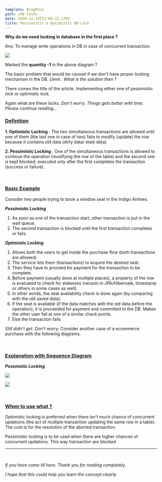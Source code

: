 ```yaml
---
template: BlogPost
path: /db-locks
date: 2020-12-18T21:08:22.179Z
title: Pessimistic & Optimistic DB Lock
---
```

**Why do we need locking in database in the first place ?**

Ans: To manage write operations in DB in case of concurrent transaction.

![](/assets/1.jpg)

Marked the **quantity -1** in the above diagram ?

The basic problem that would be caused if we don't have proper locking mechanism in the DB. *Umm.. What is the solution then ?*

There comes the title of the article. Implementing either one of pessimistic lock or optimistic lock.

Again what are these locks. *Don't worry. Things gets better with time. Please continue reading...*

### **<u>Definition</u>**

**1. Optimistic Locking** : The two simultaneous transactions are allowed until one of them (the last one in case of two) fails to modify (update) the row because it contains old data (dirty data/ stale data).

**2. Pessimistic Locking** : One of the simultaneous transactions is allowed to continue the operation (modifying the row of the table) and the second one is kept blocked, executed only after the first completes the transaction (success or failure).

<br>

### <u>Basic Example</u>

Consider two people trying to book a window seat in the Indigo Airlines.

***Pessimistic Locking***

1. As soon as one of the transaction start, other transaction is put in the wait queue.
2. The second transaction is blocked until the first transaction completes or fails.

***Optimistic Locking***

1. Allows both the users to get inside the purchase flow (both transactions are allowed)
2. The service lets them (transactions) to acquire the desired seat.
3. Then they have to proceed for payment for the transaction to be complete. 
4. Before payment (usually done at multiple places), a property of the row is evaluated to check for staleness (version in JPA/Hibernate, timestamp or others in some cases as well). 
5. In other words, the seat availability check is done again (by comparing with the old saved data).
6. If the seat is available (if the data matches with the old data before the operation), it is proceeded for payment and committed to the DB. Makes the other user fail at one of a similar check points.
7. Else the transaction fails

*Still didn't get. Don't worry.* Consider another case of a ecommerce purchase with the following diagrams.

<br>

### <u>Explanation with Sequence Diagram</u>

***Pessmistic Locking***

![](/assets/2.jpg)

![](/assets/3.jpg)

<br>

### <u>When to use what ?</u>

Optimistic locking is preferred when there isn't much chance of concurrent updations (the act of multiple transaction updating the same row in a table). The cost is for the resolution of the aborted transaction.

Pessimistic locking is to be used when there are higher chances of concurrent updations. This way transaction are blocked

- - -

<br>

*If you have come till here. Thank you for reading completely.*

*I hope that this could help you learn the concept clearly.*
